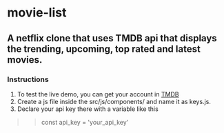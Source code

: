 # movie-list
## A netflix clone that uses TMDB api that displays the trending, upcoming, top rated and latest movies.


### Instructions
1. To test the live demo, you can get your account in [TMDB](https://developers.themoviedb.org/3/movies/)
2. Create a js file inside the src/js/components/ and name it as keys.js. 
3. Declare your api key there with a variable like this


>>const api_key = 'your_api_key'
